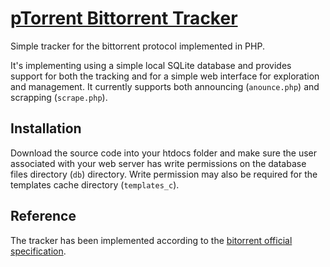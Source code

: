 # [pTorrent Bittorrent Tracker](http://ptorrent.com)

Simple tracker for the bittorrent protocol implemented in PHP.

It's implementing using a simple local SQLite database and provides support for both
the tracking and for a simple web interface for exploration and management. It currently
supports both announcing (`anounce.php`) and scrapping (`scrape.php`).

## Installation

Download the source code into your htdocs folder and make sure the user associated with
your web server has write permissions on the database files directory (`db`) directory.
Write permission may also be required for the templates cache directory (`templates_c`).

## Reference
The tracker has been implemented according to the [bitorrent official specification](http://wiki.theory.org/BitTorrentSpecification).
